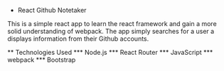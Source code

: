* React Github Notetaker

This is a simple react app to learn the react framework and gain a more solid
understanding of webpack. The app simply searches for a user a displays
information from their Github accounts.

** Technologies Used
*** Node.js
*** React Router
*** JavaScript
*** webpack
*** Bootstrap
